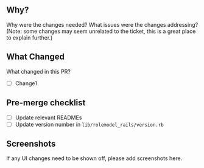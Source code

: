 ## Why?

Why were the changes needed? What issues were the changes addressing?
(Note: some changes may seem unrelated to the ticket, this is a great place to explain further.)

## What Changed

What changed in this PR?

* [ ] Change1

## Pre-merge checklist

* [ ] Update relevant READMEs
* [ ] Update version number in `lib/rolemodel_rails/version.rb`

## Screenshots

If any UI changes need to be shown off, please add screenshots here.

